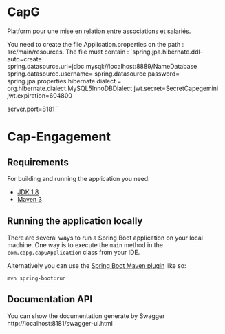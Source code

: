 # CapG
Platform pour une mise en relation entre associations et salariés.

You need to create the file Application.properties on the path : src/main/resources.
The file must contain :
`spring.jpa.hibernate.ddl-auto=create
spring.datasource.url=jdbc:mysql://localhost:8889/NameDatabase
spring.datasource.username=
spring.datasource.password=
spring.jpa.properties.hibernate.dialect = org.hibernate.dialect.MySQL5InnoDBDialect
jwt.secret=SecretCapegemini
jwt.expiration=604800

server.port=8181
`

# Cap-Engagement

## Requirements

For building and running the application you need:

- [JDK 1.8](http://www.oracle.com/technetwork/java/javase/downloads/jdk8-downloads-2133151.html)
- [Maven 3](https://maven.apache.org)

## Running the application locally

There are several ways to run a Spring Boot application on your local machine. One way is to execute the `main` method in the `com.capg.capGApplication` class from your IDE.

Alternatively you can use the [Spring Boot Maven plugin](https://docs.spring.io/spring-boot/docs/current/reference/html/build-tool-plugins-maven-plugin.html) like so:

```shell
mvn spring-boot:run
```

## Documentation API

You can show the documentation generate by Swagger
http://localhost:8181/swagger-ui.html

